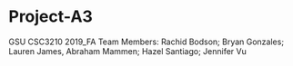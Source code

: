 # Project-A3
GSU CSC3210 2019_FA
Team Members: Rachid Bodson; Bryan Gonzales; Lauren James, Abraham Mammen; Hazel Santiago; Jennifer Vu
